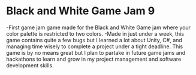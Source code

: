 # Black and White Game Jam 9
 
-First game jam game made for the Black and White Game jam where your color palette is restricted to two colors.
-Made in just under a week, this game contains quite a few bugs but I learned a lot about Unity, C#, and managing time wisely to complete a project under a tight deadline. This game is by no means great but I plan to partake in future game jams and hackathons to learn and grow in my project management and software development skills.  

